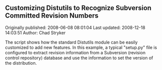 ## Customizing Distutils to Recognize Subversion Committed Revision Numbers 
Originally published: 2008-06-08 08:01:04 
Last updated: 2008-12-18 14:03:51 
Author: Chad Stryker 
 
The script shows how the standard Distutils module can be easily customized to add new features.  In this example, a typical "setup.py" file is configured to extract revision information from a Subversion (revision control repository) database and use the information to set the version of the distribution.